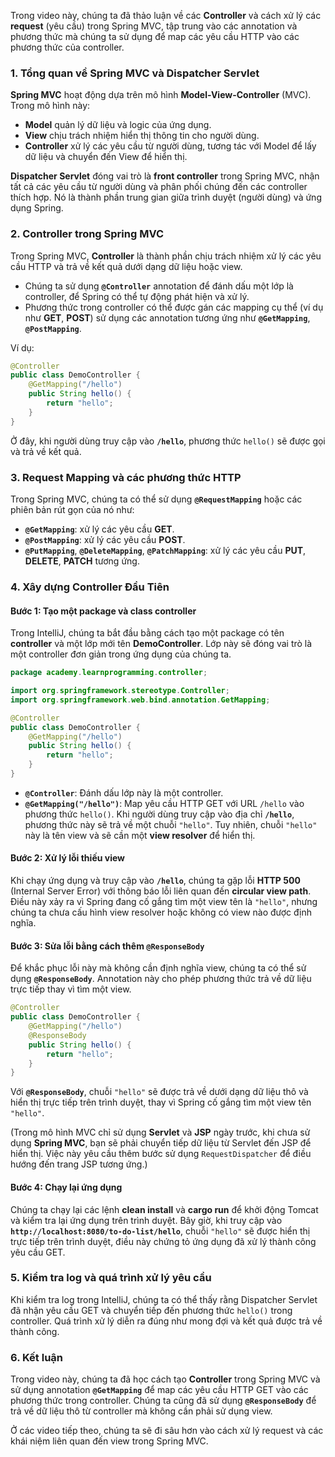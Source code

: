 Trong video này, chúng ta đã thảo luận về các **Controller** và cách xử lý các **request** (yêu cầu) trong Spring MVC, tập trung vào các annotation và phương thức mà chúng ta sử dụng để map các yêu cầu HTTP vào các phương thức của controller.

### 1. Tổng quan về Spring MVC và Dispatcher Servlet

**Spring MVC** hoạt động dựa trên mô hình **Model-View-Controller** (MVC). Trong mô hình này:
- **Model** quản lý dữ liệu và logic của ứng dụng.
- **View** chịu trách nhiệm hiển thị thông tin cho người dùng.
- **Controller** xử lý các yêu cầu từ người dùng, tương tác với Model để lấy dữ liệu và chuyển đến View để hiển thị.

**Dispatcher Servlet** đóng vai trò là **front controller** trong Spring MVC, nhận tất cả các yêu cầu từ người dùng và phân phối chúng đến các controller thích hợp. Nó là thành phần trung gian giữa trình duyệt (người dùng) và ứng dụng Spring.

### 2. Controller trong Spring MVC

Trong Spring MVC, **Controller** là thành phần chịu trách nhiệm xử lý các yêu cầu HTTP và trả về kết quả dưới dạng dữ liệu hoặc view.

- Chúng ta sử dụng **`@Controller`** annotation để đánh dấu một lớp là controller, để Spring có thể tự động phát hiện và xử lý.
- Phương thức trong controller có thể được gán các mapping cụ thể (ví dụ như **GET**, **POST**) sử dụng các annotation tương ứng như **`@GetMapping`**, **`@PostMapping`**.

Ví dụ:
```java
@Controller
public class DemoController {
    @GetMapping("/hello")
    public String hello() {
        return "hello";
    }
}
```

Ở đây, khi người dùng truy cập vào **`/hello`**, phương thức `hello()` sẽ được gọi và trả về kết quả.

### 3. Request Mapping và các phương thức HTTP

Trong Spring MVC, chúng ta có thể sử dụng **`@RequestMapping`** hoặc các phiên bản rút gọn của nó như:
- **`@GetMapping`**: xử lý các yêu cầu **GET**.
- **`@PostMapping`**: xử lý các yêu cầu **POST**.
- **`@PutMapping`**, **`@DeleteMapping`**, **`@PatchMapping`**: xử lý các yêu cầu **PUT**, **DELETE**, **PATCH** tương ứng.

### 4. Xây dựng Controller Đầu Tiên

#### Bước 1: Tạo một package và class controller

Trong IntelliJ, chúng ta bắt đầu bằng cách tạo một package có tên **controller** và một lớp mới tên **DemoController**. Lớp này sẽ đóng vai trò là một controller đơn giản trong ứng dụng của chúng ta.

```java
package academy.learnprogramming.controller;

import org.springframework.stereotype.Controller;
import org.springframework.web.bind.annotation.GetMapping;

@Controller
public class DemoController {
    @GetMapping("/hello")
    public String hello() {
        return "hello";
    }
}
```

- **`@Controller`**: Đánh dấu lớp này là một controller.
- **`@GetMapping("/hello")`**: Map yêu cầu HTTP GET với URL `/hello` vào phương thức `hello()`. Khi người dùng truy cập vào địa chỉ **`/hello`**, phương thức này sẽ trả về một chuỗi `"hello"`. Tuy nhiên, chuỗi `"hello"` này là tên view và sẽ cần một **view resolver** để hiển thị.

#### Bước 2: Xử lý lỗi thiếu view

Khi chạy ứng dụng và truy cập vào **`/hello`**, chúng ta gặp lỗi **HTTP 500** (Internal Server Error) với thông báo lỗi liên quan đến **circular view path**. Điều này xảy ra vì Spring đang cố gắng tìm một view tên là `"hello"`, nhưng chúng ta chưa cấu hình view resolver hoặc không có view nào được định nghĩa.

#### Bước 3: Sửa lỗi bằng cách thêm **`@ResponseBody`**

Để khắc phục lỗi này mà không cần định nghĩa view, chúng ta có thể sử dụng **`@ResponseBody`**. Annotation này cho phép phương thức trả về dữ liệu trực tiếp thay vì tìm một view.

```java
@Controller
public class DemoController {
    @GetMapping("/hello")
    @ResponseBody
    public String hello() {
        return "hello";
    }
}
```

Với **`@ResponseBody`**, chuỗi `"hello"` sẽ được trả về dưới dạng dữ liệu thô và hiển thị trực tiếp trên trình duyệt, thay vì Spring cố gắng tìm một view tên `"hello"`.  

(Trong mô hình MVC chỉ sử dụng **Servlet** và **JSP** ngày trước, khi chưa sử dụng **Spring MVC**, bạn sẽ phải chuyển tiếp dữ liệu từ Servlet đến JSP để hiển thị. Việc này yêu cầu thêm bước sử dụng `RequestDispatcher` để điều hướng đến trang JSP tương ứng.)

#### Bước 4: Chạy lại ứng dụng

Chúng ta chạy lại các lệnh **clean install** và **cargo run** để khởi động Tomcat và kiểm tra lại ứng dụng trên trình duyệt. Bây giờ, khi truy cập vào **`http://localhost:8080/to-do-list/hello`**, chuỗi `"hello"` sẽ được hiển thị trực tiếp trên trình duyệt, điều này chứng tỏ ứng dụng đã xử lý thành công yêu cầu GET.

### 5. Kiểm tra log và quá trình xử lý yêu cầu

Khi kiểm tra log trong IntelliJ, chúng ta có thể thấy rằng Dispatcher Servlet đã nhận yêu cầu GET và chuyển tiếp đến phương thức `hello()` trong controller. Quá trình xử lý diễn ra đúng như mong đợi và kết quả được trả về thành công.

### 6. Kết luận

Trong video này, chúng ta đã học cách tạo **Controller** trong Spring MVC và sử dụng annotation **`@GetMapping`** để map các yêu cầu HTTP GET vào các phương thức trong controller. Chúng ta cũng đã sử dụng **`@ResponseBody`** để trả về dữ liệu thô từ controller mà không cần phải sử dụng view.

Ở các video tiếp theo, chúng ta sẽ đi sâu hơn vào cách xử lý request và các khái niệm liên quan đến view trong Spring MVC.
